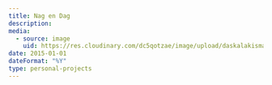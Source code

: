 ```yaml
---
title: Nag en Dag
description: 
media:
  - source: image
    uid: https://res.cloudinary.com/dc5qotzae/image/upload/daskalakismanos/misc/nag-en-dag
date: 2015-01-01
dateFormat: "%Y"
type: personal-projects
---
```

